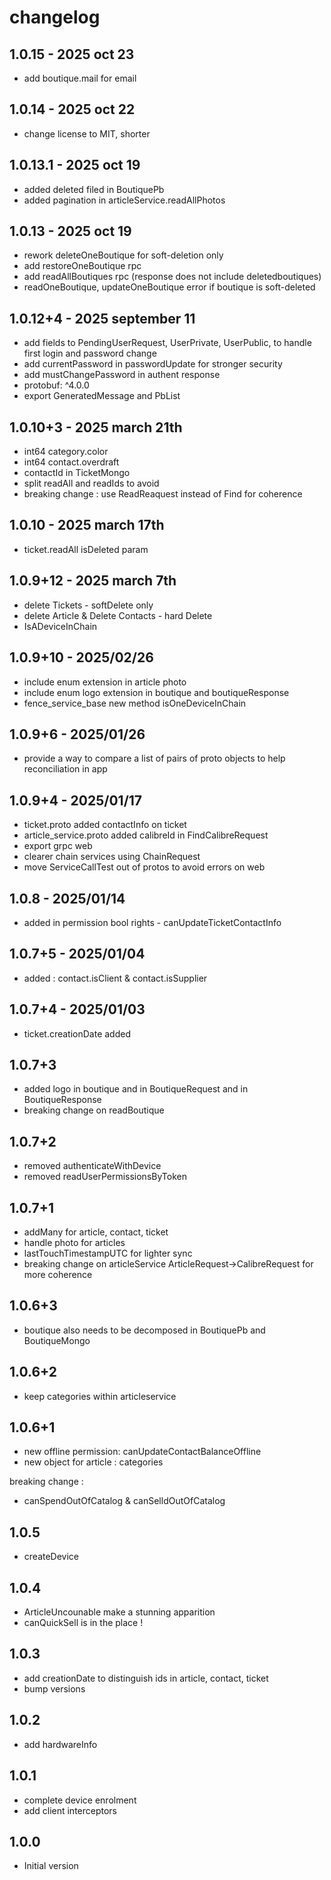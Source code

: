 # changelog

## 1.0.15 - 2025 oct 23

- add boutique.mail for email

## 1.0.14 - 2025 oct 22

- change license to MIT, shorter

## 1.0.13.1 - 2025 oct 19

- added deleted filed in BoutiquePb
- added pagination in articleService.readAllPhotos

## 1.0.13 - 2025 oct 19

- rework deleteOneBoutique for soft-deletion only
- add restoreOneBoutique rpc
- add readAllBoutiques rpc (response does not include deletedboutiques)
- readOneBoutique, updateOneBoutique error if boutique is soft-deleted

## 1.0.12+4 - 2025 september 11

- add fields to PendingUserRequest, UserPrivate, UserPublic, to handle first login and password change
- add currentPassword in passwordUpdate for stronger security
- add mustChangePassword in authent response
- protobuf:  ^4.0.0
- export GeneratedMessage and PbList

## 1.0.10+3 - 2025 march 21th

- int64 category.color
- int64 contact.overdraft
- contactId in TicketMongo
- split readAll and readIds to avoid 
- breaking change : use ReadReaquest instead of Find for coherence

## 1.0.10 - 2025 march 17th

- ticket.readAll isDeleted param

## 1.0.9+12 - 2025 march 7th

- delete Tickets - softDelete only 
- delete Article & Delete Contacts - hard Delete 
- IsADeviceInChain

## 1.0.9+10 - 2025/02/26

- include enum extension in article photo
- include enum logo extension in boutique and boutiqueResponse
- fence_service_base new method isOneDeviceInChain

## 1.0.9+6 - 2025/01/26

- provide a way to compare a list of pairs of proto objects to help reconciliation in app

## 1.0.9+4 - 2025/01/17

- ticket.proto added contactInfo on ticket 
- article_service.proto added calibreId in FindCalibreRequest
- export grpc web
- clearer chain services using ChainRequest 
- move ServiceCallTest out of protos to avoid errors on web

## 1.0.8 - 2025/01/14

- added in permission bool rights - canUpdateTicketContactInfo

## 1.0.7+5 - 2025/01/04

- added : contact.isClient & contact.isSupplier

## 1.0.7+4 - 2025/01/03

- ticket.creationDate added

## 1.0.7+3

- added logo in boutique and in BoutiqueRequest and in BoutiqueResponse
- breaking change on readBoutique

## 1.0.7+2

- removed authenticateWithDevice
- removed readUserPermissionsByToken

## 1.0.7+1

- addMany for article, contact, ticket
- handle photo for articles
- lastTouchTimestampUTC for lighter sync
- breaking change on articleService ArticleRequest->CalibreRequest for more coherence

## 1.0.6+3

- boutique also needs to be decomposed in BoutiquePb and BoutiqueMongo 

## 1.0.6+2

- keep categories within articleservice

## 1.0.6+1

- new offline permission: canUpdateContactBalanceOffline
- new object for article : categories

breaking change :

- canSpendOutOfCatalog & canSelldOutOfCatalog

## 1.0.5

- createDevice

## 1.0.4

- ArticleUncounable make a stunning apparition
- canQuickSell is in the place !

## 1.0.3

- add creationDate to distinguish ids in article, contact, ticket
- bump versions

## 1.0.2

- add hardwareInfo

## 1.0.1

- complete device enrolment
- add client interceptors

## 1.0.0

- Initial version
